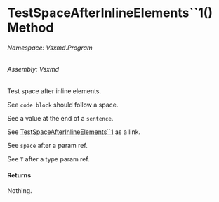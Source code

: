 <a name='M-Vsxmd-Program-Test-TestSpaceAfterInlineElements``1-System-Boolean-'></a>
# TestSpaceAfterInlineElements\`\`1() Method

###### Namespace:  Vsxmd.Program

###### Assembly:  Vsxmd

Test space after inline elements.

See `code block` should follow a space.

See a value at the end of a `sentence`.

See [TestSpaceAfterInlineElements\`\`1](#) as a link.

See `space` after a param ref.

See `T` after a type param ref.

#### Returns





Nothing.
